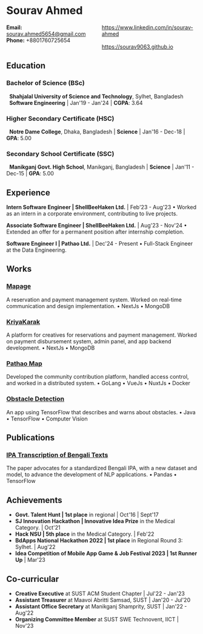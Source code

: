 # Sourav Ahmed
<!---
https://md-to-pdf.fly.dev/
**Detail-oriented, fast learner, tech enthusiast**  
[LinkedIn](https://www.linkedin.com/in/sourav-ahmed/) | [Portfolio](https://sourav9063.github.io/) | [GitHub](https://github.com/Sourav9063)  
[Email](mailto:sourav.ahmed5654@gmail.com): sourav.ahmed5654@gmail.com  
Phone: +8801760725654  
Address: Dhaka, Bangladesh
-->
<div style="display: flex;">
<div style="flex: 1;">
  <strong>Email:</strong> <a href="mailto:sourav.ahmed5654@gmail.com">sourav.ahmed5654@gmail.com</a><br>
  <strong>Phone:</strong> +8801760725654<br>
  <!---
  <strong>Address:</strong> Dhaka, Bangladesh
  -->
</div>
  <div style="flex: 1; display:flex; flex-direction:column">
  <a href="https://www.linkedin.com/in/sourav-ahmed/">https://www.linkedin.com/in/sourav-ahmed</a><br>
  <a href="https://sourav9063.github.io/">https://sourav9063.github.io</a>
  <!---
  <br>
  <a href="https://github.com/Sourav9063">https://github.com/Sourav9063</a>
  -->
</div>
</div>

## Education

### Bachelor of Science (BSc)
&nbsp;&nbsp;**Shahjalal University of Science and Technology**, Sylhet, Bangladesh  
&nbsp;&nbsp;**Software Engineering** | Jan'19 - Jan'24 | **CGPA**: 3.64
<!---
Institute of Information and Communication Technology (IICT) • **CGPA**: 3.64
-->

### Higher Secondary Certificate (HSC)
&nbsp;&nbsp;**Notre Dame College**, Dhaka, Bangladesh | 
**Science** | Jan'16 - Dec-18 | **GPA**: 5.00

### Secondary School Certificate (SSC)
&nbsp;&nbsp;**Manikganj Govt. High School**, Manikganj, Bangladesh | 
**Science** | Jan'11 - Dec-15 | **GPA**: 5.00

## Experience

**Intern Software Engineer | ShellBeeHaken Ltd.** | Feb'23 - Aug'23
• Worked as an intern in a corporate environment, contributing to live projects.

**Associate Software Engineer | ShellBeeHaken Ltd.** | Aug'23 - Nov'24
• Extended an offer for a permanent position after internship completion.

**Software Engineer I | Pathao Ltd.** | Dec'24 - Present
• Full-Stack Engineer at the Data Engineering.

## Works


### [Mapage](https://mapage.net/stylist/landing-page)
A reservation and payment management system. Worked on real-time communication and design implementation.
• NextJs • MongoDB

### [KriyaKarak](https://kriyakarak.com/)
A platform for creatives for reservations and payment management. Worked on payment disbursement system, admin panel, and app backend development.
• NextJs • MongoDB

### [Pathao Map](https://maps.pathao.io/)

Developed the community contribution platform, handled access control, and worked in a distributed system.
• GoLang • VueJs • NuxtJs • Docker

### [Obstacle Detection](https://github.com/Sourav9063/obstacles_detection)
An app using TensorFlow that describes and warns about obstacles.
• Java • TensorFlow • Computer Vision

## Publications


### [IPA Transcription of Bengali Texts](https://arxiv.org/abs/2403.20084)
The paper advocates for a standardized Bengali IPA, with a new dataset and model, to advance the development of NLP applications.
• Pandas • TensorFlow

## Achievements

- **Govt. Talent Hunt | 1st place** in regional | Oct'16 | Sept'17
- **SJ Innovation Hackathon | Innovative Idea Prize** in the Medical Category. | Oct'21
- **Hack NSU | 5th place** in the Medical Category. | Feb'22
- **BdApps National Hackathon 2022 | 1st place** in Regional Round 3: Sylhet. | Aug'22
- **Idea Competition of Mobile App Game & Job Festival 2023 | 1st Runner Up** | Mar'23

## Co-curricular

- **Creative Executive** at SUST ACM Student Chapter | Jul'22 - Jan'23
- **Assistant Treasurer** at Maavoi Abritti Samsad, SUST | Jan'20 - Jul'20
- **Assistant Office Secretary** at Manikganj Shamprity, SUST | Jan'22 - Aug'22
- **Organizing Committee Member** at SUST SWE Technovent, IICT | Nov'23
